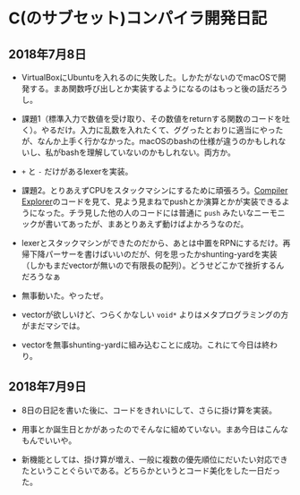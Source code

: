 # C(のサブセット)コンパイラ開発日記

## 2018年7月8日

- VirtualBoxにUbuntuを入れるのに失敗した。しかたがないのでmacOSで開発する。まあ関数呼び出しとか実装するようになるのはもっと後の話だろうし。

- 課題1（標準入力で数値を受け取り、その数値をreturnする関数のコードを吐く）。やるだけ。入力に乱数を入れたくて、ググったとおりに適当にやったが、なんか上手く行かなかった。macOSのbashの仕様が違うのかもしれないし、私がbashを理解していないのかもしれない。両方か。

- `+` と `-` だけがあるlexerを実装。

- 課題2。とりあえずCPUをスタックマシンにするために頑張ろう。[Compiler Explorer](https://godbolt.org/)のコードを見て、見よう見まねでpushとか演算とかが実装できるようになった。チラ見した他の人のコードには普通に `push` みたいなニーモニックが書いてあったが、まあとりあえず動けばよかろうなのだ。

- lexerとスタックマシンができたのだから、あとは中置をRPNにするだけ。再帰下降パーサーを書けばいいのだが、何を思ったかshunting-yardを実装（しかもまだvectorが無いので有限長の配列）。どうせどこかで挫折するんだろうなぁ

- 無事動いた。やったぜ。

- vectorが欲しいけど、つらくかなしい `void*` よりはメタプログラミングの方がまだマシでは。

- vectorを無事shunting-yardに組み込むことに成功。これにて今日は終わり。

## 2018年7月9日

- 8日の日記を書いた後に、コードをきれいにして、さらに掛け算を実装。

- 用事とか誕生日とかがあったのでそんなに組めていない。まあ今日はこんなもんでいいや。

- 新機能としては、掛け算が増え、一般に複数の優先順位にだいたい対応できたということぐらいである。どちらかというとコード美化をした一日だった。
